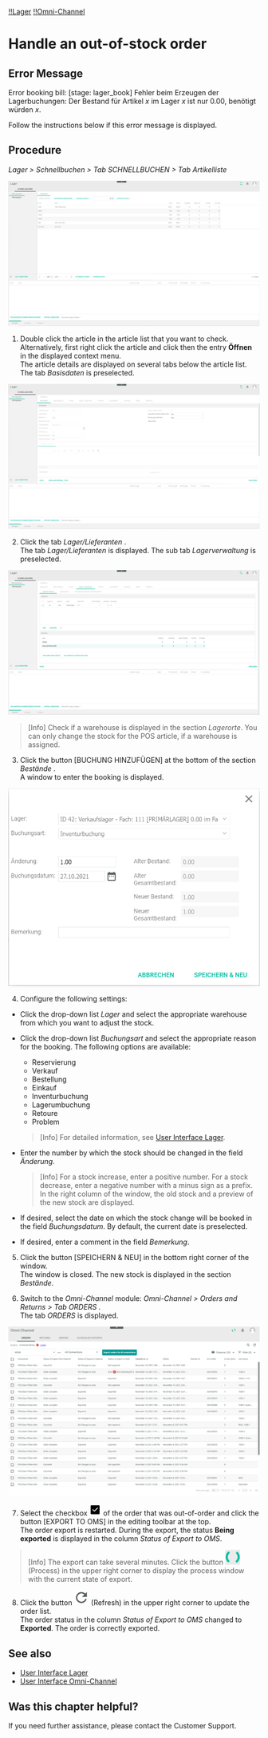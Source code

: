 [!!Lager](Actindo/Lager)
[!!Omni-Channel](Actindo/Omni-Channel)

# Handle an out-of-stock order

## Error Message

Error booking bill: [stage: lager_book] Fehler beim Erzeugen der Lagerbuchungen: Der Bestand für Artikel *x* im Lager *x* ist nur 0.00, benötigt würden *x*.

Follow the instructions below if this error message is displayed.

## Procedure
*Lager > Schnellbuchen > Tab SCHNELLBUCHEN > Tab Artikelliste*

![Artikelliste](/Assets/Screenshots/Lager/Schnellbuchen/Artikelliste.png "[Artikelliste]")

1.  Double click the article in the article list that you want to check. Alternatively, first right click the article and click then the entry **Öffnen** in the displayed context menu.    
    The article details are displayed on several tabs below the article list. The tab *Basisdaten* is preselected.

  ![Artikel Basisdaten](/Assets/Screenshots/Lager/Schnellbuchen/Basisdaten/Basisdaten.png "[Artikel Basisdaten]")

2. Click the tab *Lager/Lieferanten* .   
  The tab *Lager/Lieferanten* is displayed. The sub tab *Lagerverwaltung* is preselected.

  ![Lagerverwaltung](/Assets/Screenshots/Lager/Schnellbuchen/LagerLieferanten/Lagerverwaltung/Lagerverwaltung.png "[Lagerverwaltung]")

  > [Info] Check if a warehouse is displayed in the section *Lagerorte*. You can only change the stock for the POS article, if a warehouse is assigned.

3. Click the button [BUCHUNG HINZUFÜGEN] at the bottom of the section *Bestände* .   
  A window to enter the booking is displayed.

  ![Buchung hinzufügen](/Assets/Screenshots/Lager/Schnellbuchen/Lagerlieferanten/Lagerverwaltung/BuchungHinzufuegen.png "[Buchung hinzufügen]")

4. Configure the following settings:

  + Click the drop-down list *Lager* and select the appropriate warehouse from which you want to adjust the stock.

  + Click the drop-down list *Buchungsart* and select the appropriate reason for the booking. The following options are available:
      - Reservierung
      - Verkauf
      - Bestellung
      - Einkauf
      - Inventurbuchung
      - Lagerumbuchung
      - Retoure
      - Problem

      > [Info] For detailed information, see [User Interface Lager](/Lager/UserInterface/00_UserInterface.md).

  + Enter the number by which the stock should be changed in the field *Änderung*.

    > [Info] For a stock increase, enter a positive number. For a stock decrease, enter a negative number with a minus sign as a prefix. In the right column of the window, the old stock and a preview of the new stock are displayed.  

  + If desired, select the date on which the stock change will be booked in the field *Buchungsdatum*. By default, the current date is preselected.

  + If desired, enter a comment in the field *Bemerkung*.

5. Click the button [SPEICHERN & NEU] in the bottom right corner of the window.   
    The window is closed. The new stock is displayed in the section *Bestände*.

6. Switch to the *Omni-Channel* module: *Omni-Channel > Orders and Returns > Tab ORDERS* .    
  The tab *ORDERS* is displayed.

  ![Orders](/Assets/Screenshots/OmniChannel/OrdersReturns/Orders/Orders.png "[Orders]")

7. Select the checkbox ![Checkbox](/Assets/Icons/Checkbox.png "[Checkbox]") of the order that was out-of-order and click the button [EXPORT TO OMS] in the editing toolbar at the top.     
  The order export is restarted. During the export, the status **Being exported** is displayed in the column *Status of Export to OMS*.

  > [Info] The export can take several minutes. Click the button ![Process](/Assets/Icons/Process.png "[Process]") (Process) in the upper right corner to display the process window with the current state of export.

8. Click the button ![Refresh](/Assets/Icons/Refresh01.png "[Refresh]") (Refresh) in the upper right corner to update the order list.   
  The order status in the column *Status of Export to OMS* changed to **Exported**. The order is correctly exported.

## See also

- [User Interface Lager](/Lager/UserInterface/00_UserInterface.md)
- [User Interface Omni-Channel](/OmniChannel/UserInterface/00_UserInterface.md)

## Was this chapter helpful?

If you need further assistance, please contact the Customer Support.
